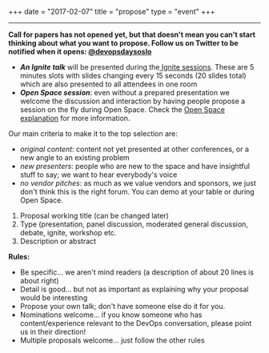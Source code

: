 +++
date = "2017-02-07"
title = "propose"
type = "event"
+++

<hr>
<strong>Call for papers has not opened yet, but that doesn't mean you can't start thinking about what you want to propose. Follow us on Twitter to be notified when it opens: <a href="https://twitter.com/devopsdaysoslo">@devopsdaysoslo</a></strong>
<ul>
  <li><strong><em>An Ignite talk</em></strong> will be presented during the<a href="/pages/ignite-talks-format"> Ignite sessions</a>. These are 5 minutes slots with slides changing every 15 seconds (20 slides total) which are also presented to all attendees in one room</li>
  <li><strong><em>Open Space session</em></strong>: even without a prepared presentation we welcome the discussion and interaction by having people propose a session on the fly during Open Space. Check the <a href="/pages/open-space-format">Open Space explanation</a> for more information.
</ul>

Our main criteria to make it to the top selection are:

- _original content_: content not yet presented at other conferences, or a new angle to an existing problem
- _new presenters_: people who are new to the space and have insightful stuff to say; we want to hear everybody's voice
- _no vendor pitches_: as much as we value vendors and sponsors, we just don't think this is the right forum. You can demo at your table or during Open Space.

<!--
<strong>How to submit a proposal:</strong> Send an email to [{{< email_proposals >}}] with the following information
-->
<ol>
	<li>Proposal working title (can be changed later)</li>
	<li>Type (presentation, panel discussion, moderated general discussion, debate, ignite, workshop etc.</li>
	<li>Description or abstract</li>
</ol>
<strong>Rules:</strong>
<ul>
	<li>Be specific... we aren't mind readers (a description of about 20 lines is about right)</li>
	<li>Detail is good... but not as important as explaining why your proposal would be interesting</li>
	<li>Propose your own talk; don't have someone else do it for you.</li>
	<li>Nominations welcome... if you know someone who has content/experience relevant to the DevOps conversation, please point us in their direction!</li>
	<li>Multiple proposals welcome... just follow the other rules</li>
</ul>

<br>
